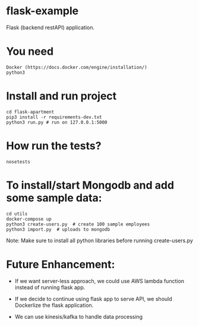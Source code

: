 flask-example
=============

Flask (backend restAPI) application.

# You need

    Docker (https://docs.docker.com/engine/installation/)  
    python3

# Install and run project

    cd flask-apartment
    pip3 install -r requirements-dev.txt
    python3 run.py # run on 127.0.0.1:5000

# How run the tests?

    nosetests

# To install/start Mongodb and add some sample data:

    cd utils
    docker-compose up   
    python3 create-users.py  # create 100 sample employees
    python3 import.py  # uploads to mongodb

  Note: Make sure to install all python libraries before running create-users.py

# Future Enhancement:

* If we want server-less approach, we could use AWS lambda function instead of running flask app.

* If we decide to continue using flask app to serve API, we should Dockerlize the flask application.

* We can use kinesis/kafka to handle data processing
